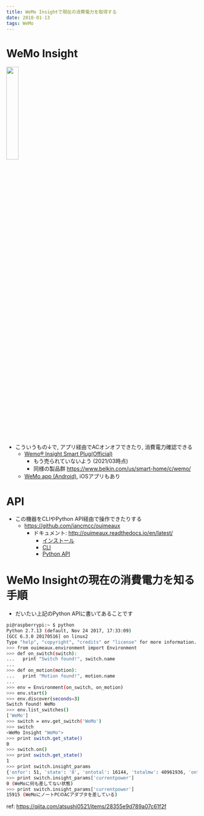 ```yaml
---
title: WeMo Insightで現在の消費電力を取得する
date: 2018-01-13
tags: WeMo
---
```


# WeMo Insight

<!--![alt](20180113_wemo-insight/wemo.png)-->
<img src="wemo.png" width="25%" height="25%">

* こういうもの↓で, アプリ経由でACオンオフできたり, 消費電力確認できる
  * [Wemo® Insight Smart Plug(Official)](http://www.belkin.com/us/p/P-F7C029/)
     * もう売られていないよう (2021/03時点)
     * 同様の製品群 https://www.belkin.com/us/smart-home/c/wemo/
  * [WeMo app (Android)](https://play.google.com/store/apps/details?id=com.belkin.wemoandroid&hl=ja), iOSアプリもあり


# API
* この機器をCLIやPython API経由で操作できたりする
    * https://github.com/iancmcc/ouimeaux
        * ドキュメント: http://ouimeaux.readthedocs.io/en/latest/
            * [インストール](http://ouimeaux.readthedocs.io/en/latest/installation.html)
            * [CLI](http://ouimeaux.readthedocs.io/en/latest/wemo.html)
            * [Python API](http://ouimeaux.readthedocs.io/en/latest/api.html)

# WeMo Insightの現在の消費電力を知る手順
* だいたい上記のPython APIに書いてあることです

```bash
pi@raspberrypi:~ $ python
Python 2.7.13 (default, Nov 24 2017, 17:33:09) 
[GCC 6.3.0 20170516] on linux2
Type "help", "copyright", "credits" or "license" for more information.
>>> from ouimeaux.environment import Environment
>>> def on_switch(switch):
...   print "Switch found!", switch.name
... 
>>> def on_motion(motion):
...   print "Motion found!", motion.name
... 
>>> env = Environment(on_switch, on_motion)
>>> env.start()
>>> env.discover(seconds=3)
Switch found! WeMo
>>> env.list_switches()
['WeMo']
>>> switch = env.get_switch('WeMo')
>>> switch
<WeMo Insight "WeMo">
>>> print switch.get_state()
0
>>> switch.on()
>>> print switch.get_state()
1
>>> print switch.insight_params
{'onfor': 51, 'state': '8', 'ontotal': 16144, 'totalmw': 40961936, 'ontoday': 16499, 'todaymw': 40961936, 'lastchange': datetime.datetime(2018, 1, 13, 13, 4, 24), 'currentpower': 0}
>>> print switch.insight_params['currentpower']
0 (WeMoに何も差してない状態)
>>> print switch.insight_params['currentpower']
15915 (WeMoにノートPCのACアダプタを差している)
```

ref: https://qiita.com/atsushi0521/items/28355e9d789a07c61f2f
